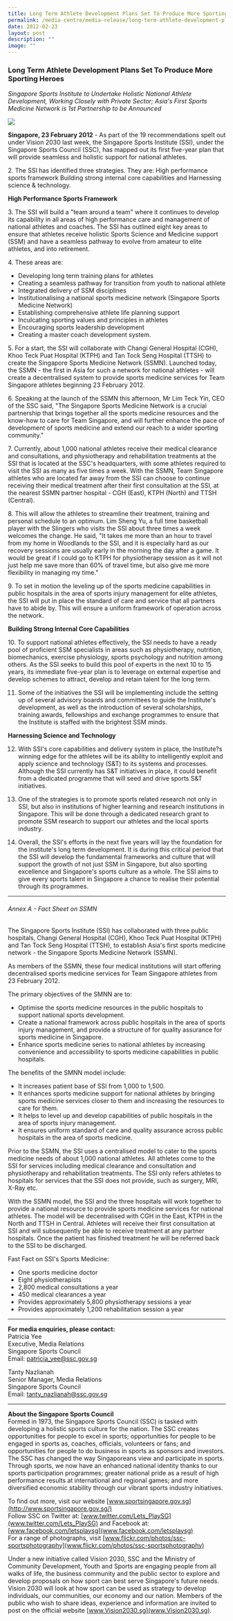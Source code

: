 ```yaml
---
title: Long Term Athlete Development Plans Set To Produce More Sporting Heroes
permalink: /media-centre/media-release/long-term-athlete-development-plans-set-to-produce-more-sporting-heroes/
date: 2012-02-23
layout: post
description: ""
image: ""
---
```

### **Long Term Athlete Development Plans Set To Produce More Sporting Heroes**

_Singapore Sports Institute to Undertake Holistic National Athlete Development, Working Closely with Private Sector; Asia's First Sports Medicine Network is 1st Partnership to be Announced_

![](/images/Media%20Centre/Media%20Release/2012/Feb/LONGTERMATHLETEDEVELOPMENTPLANSSETTOPRODUCEMORESPORTINGHEROESMainPar0028Imagegif.gif)

**Singapore, 23 February 2012** - As part of the 19 recommendations spelt out under Vision 2030 last week, the Singapore Sports Institute (SSI), under the Singapore Sports Council (SSC), has mapped out its first five-year plan that will provide seamless and holistic support for national athletes.

2\. The SSI has identified three strategies. They are:
High performance sports framework
Building strong internal core capabilities and
Harnessing science & technology.

**High Performance Sports Framework**

3\. The SSI will build a "team around a team" where it continues to develop its capability in all areas of high performance care and management of national athletes and coaches. The SSI has outlined eight key areas to ensure that athletes receive holistic Sports Science and Medicine support (SSM) and have a seamless pathway to evolve from amateur to elite athletes, and into retirement.

4\. These areas are:
* Developing long term training plans for athletes
* Creating a seamless pathway for transition from youth to national athlete
* Integrated delivery of SSM disciplines
* Institutionalising a national sports medicine network (Singapore Sports Medicine Network)
* Establishing comprehensive athlete life planning support
* Inculcating sporting values and principles in athletes
* Encouraging sports leadership development
* Creating a master coach development system.

5\. For a start, the SSI will collaborate with Changi General Hospital (CGH), Khoo Teck Puat Hospital (KTPH) and Tan Tock Seng Hospital (TTSH) to create the Singapore Sports Medicine Network (SSMN). Launched today, the SSMN - the first in Asia for such a network for national athletes - will create a decentralised system to provide sports medicine services for Team Singapore athletes beginning 23 February 2012.

6\. Speaking at the launch of the SSMN this afternoon, Mr Lim Teck Yin, CEO of the SSC said, "The Singapore Sports Medicine Network is a crucial partnership that brings together all the sports medicine resources and the know-how to care for Team Singapore, and will further enhance the pace of development of sports medicine and extend our reach to a wider sporting community."

7\. Currently, about 1,000 national athletes receive their medical clearance and consultations, and physiotherapy and rehabilitation treatments at the SSI that is located at the SSC's headquarters, with some athletes required to visit the SSI as many as five times a week. With the SSMN, Team Singapore athletes who are located far away from the SSI can choose to continue receiving their medical treatment after their first consultation at the SSI, at the nearest SSMN partner hospital - CGH (East), KTPH (North) and TTSH (Central).

8\. This will allow the athletes to streamline their treatment, training and personal schedule to an optimum. Lim Sheng Yu, a full time basketball player with the Slingers who visits the SSI about three times a week welcomes the change. He said, "It takes me more than an hour to travel from my home in Woodlands to the SSI, and it is especially hard as our recovery sessions are usually early in the morning the day after a game. It would be great if I could go to KTPH for physiotherapy session as it will not just help me save more than 60% of travel time, but also give me more flexibility in managing my time."

9\. To set in motion the leveling up of the sports medicine capabilities in public hospitals in the area of sports injury management for elite athletes, the SSI will put in place the standard of care and service that all partners have to abide by. This will ensure a uniform framework of operation across the network.

**Building Strong Internal Core Capabilities**

10\. To support national athletes effectively, the SSI needs to have a ready pool of proficient SSM specialists in areas such as physiotherapy, nutrition, biomechanics, exercise physiology, sports psychology and nutrition among others. As the SSI seeks to build this pool of experts in the next 10 to 15 years, its immediate five-year plan is to leverage on external expertise and develop schemes to attract, develop and retain talent for the long term.

11. Some of the initiatives the SSI will be implementing include the setting up of several advisory boards and committees to guide the Institute's development, as well as the introduction of several scholarships, training awards, fellowships and exchange programmes to ensure that the Institute is staffed with the brightest SSM minds.

**Harnessing Science and Technology**

12. With SSI's core capabilities and delivery system in place, the Institute?s winning edge for the athletes will be its ability to intelligently exploit and apply science and technology (S&T) to its systems and processes. Although the SSI currently has S&T initiatives in place, it could benefit from a dedicated programme that will seed and drive sports S&T initiatives.

13. One of the strategies is to promote sports related research not only in SSI, but also in institutions of higher learning and research institutions in Singapore. This will be done through a dedicated research grant to promote SSM research to support our athletes and the local sports industry.

14. Overall, the SSI's efforts in the next five years will lay the foundation for the institute's long term development. It is during this critical period that the SSI will develop the fundamental frameworks and culture that will support the growth of not just SSM in Singapore, but also sporting excellence and Singapore's sports culture as a whole. The SSI aims to give every sports talent in Singapore a chance to realise their potential through its programmes.

---

###### Annex A - Fact Sheet on SSMN

The Singapore Sports Institute (SSI) has collaborated with three public hospitals, Changi General Hospital (CGH), Khoo Teck Puat Hospital (KTPH) and Tan Tock Seng Hospital (TTSH), to establish Asia's first sports medicine network - the Singapore Sports Medicine Network (SSMN).

As members of the SSMN, these four medical institutions will start offering decentralised sports medicine services for Team Singapore athletes from 23 February 2012.

The primary objectives of the SMNN are to:
* Optimise the sports medicine resources in the public hospitals to support national sports development.
* Create a national framework across public hospitals in the area of sports injury management, and provide a structure of for quality assurance for sports medicine in Singapore.
* Enhance sports medicine series to national athletes by increasing convenience and accessibility to sports medicine capabilities in public hospitals.

The benefits of the SMNN model include:
* It increases patient base of SSI from 1,000 to 1,500.
* It enhances sports medicine support for national athletes by bringing sports medicine services closer to them and increasing the resources to care for them.
* It helps to level up and develop capabilities of public hospitals in the area of sports injury management.
* It ensures uniform standard of care and quality assurance across public hospitals in the area of sports medicine.

Prior to the SSMN, the SSI uses a centralised model to cater to the sports medicine needs of about 1,000 national athletes. All athletes come to the SSI for services including medical clearance and consultation and physiotherapy and rehabilitation treatments. The SSI only refers athletes to hospitals for services that the SSI does not provide, such as surgery, MRI, X-Ray etc.

With the SSMN model, the SSI and the three hospitals will work together to provide a national resource to provide sports medicine services for national athletes. The model will be decentralised with CGH in the East, KTPH in the North and TTSH in Central. Athletes will receive their first consultation at SSI and will subsequently be able to receive treatment at any partner hospitals. Once the patient has finished treatment he will be referred back to the SSI to be discharged.

Fast Fact on SSI's Sports Medicine:
* One sports medicine doctor
* Eight physiotherapists
* 2,800 medical consultations a year
* 450 medical clearances a year
* Provides approximately 5,800 physiotherapy sessions a year
* Provides approximately 1,200 rehabilitation session a year

---

**For media enquiries, please contact:**<br>
Patricia Yee<br>
Executive, Media Relations<br>
Singapore Sports Council<br>
Email: patricia_yee@ssc.gov.sg

Tanty Nazlianah<br>
Senior Manager, Media Relations<br>
Singapore Sports Council<br>
Email: tanty_nazlianah@ssc.gov.sg


---

**About the Singapore Sports Council**<br>
Formed in 1973, the Singapore Sports Council (SSC) is tasked with developing a holistic sports culture for the nation. The SSC creates opportunities for people to excel in sports; opportunities for people to be engaged in sports as, coaches, officials, volunteers or fans; and opportunities for people to do business in sports as sponsors and investors. The SSC has changed the way Singaporeans view and participate in sports. Through sports, we now have an enhanced national identity thanks to our sports participation programmes; greater national pride as a result of high performance results at international and regional games; and more diversified economic stability through our vibrant sports industry initiatives.

To find out more, visit our website [www.sportsingapore.gov.sg](http://www.sportsingapore.gov.sg/)
<br>
Follow SSC on Twitter at: [www.twitter.com/Lets_PlaySG](www.twitter.com/Lets_PlaySG) and Facebook at: [www.facebook.com/letsplaysg](www.facebook.com/letsplaysg)
<br>
For a range of photographs, visit [www.flickr.com/photos/ssc-sportsphotography](www.flickr.com/photos/ssc-sportsphotography)

Under a new initiative called Vision 2030, SSC and the Ministry of Community Development, Youth and Sports are engaging people from all walks of life, the business community and the public sector to explore and develop proposals on how sport can best serve Singapore's future needs. Vision 2030 will look at how sport can be used as strategy to develop individuals, our communities, our economy and our nation. Members of the public who wish to share ideas, experience and information are invited to post on the official website [www.Vision2030.sg](www.Vision2030.sg).